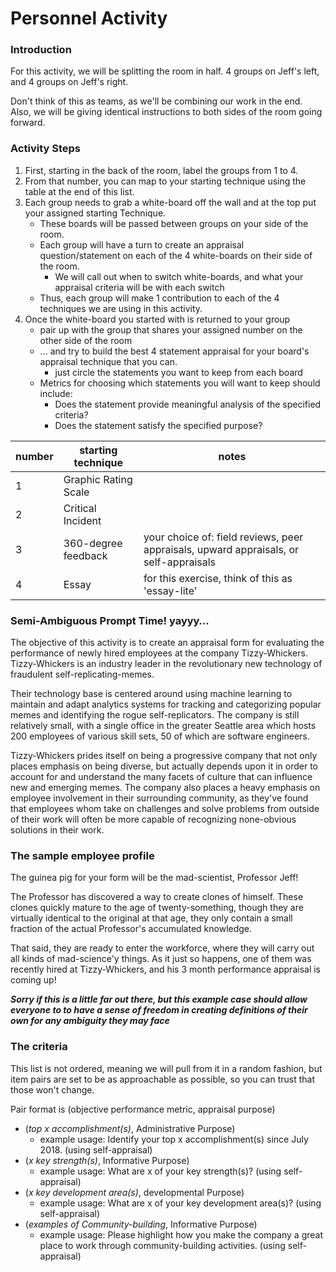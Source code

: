 Personnel Activity
===

### Introduction  
For this activity, we will be splitting the room in half. 4 groups on Jeff's left, and 4 groups on Jeff's right. 
  
Don't think of this as teams, as we'll be combining our work in the end. Also, we will be giving identical instructions to both sides of the room going forward.


### Activity Steps

1. First, starting in the back of the room, label the groups from 1 to 4.
2. From that number, you can map to your starting technique using the table at the end of this list.
3. Each group needs to grab a white-board off the wall and at the top put your assigned starting Technique.
    - These boards will be passed between groups on your side of the room. 
    - Each group will have a turn to create an appraisal question/statement on each of the 4 white-boards on their side of the room.
      + We will call out when to switch white-boards, and what your appraisal criteria will be with each switch 
    - Thus, each group will make 1 contribution to each of the 4 techniques we are using in this activity. 
4. Once the white-board you started with is returned to your group
    - pair up with the group that shares your assigned number on the other side of the room 
    - ... and try to build the best 4 statement appraisal for your board's appraisal technique that you can.
      + just circle the statements you want to keep from each board
    - Metrics for choosing which statements you will want to keep should include:
      + Does the statement provide meaningful analysis of the specified criteria?
      + Does the statement satisfy the specified purpose?

|number|starting technique|notes|
| --- | --- | --- |
|1|Graphic Rating Scale||
|2|Critical Incident||
|3|360-degree feedback|your choice of: field reviews, peer appraisals, upward appraisals, or self-appraisals|
|4|Essay|for this exercise, think of this as 'essay-lite'|

### Semi-Ambiguous Prompt Time! yayyy…

The objective of this activity is to create an appraisal form for evaluating the performance of newly hired employees at the company Tizzy-Whickers. Tizzy-Whickers is an industry leader in the revolutionary new technology of fraudulent self-replicating-memes.

Their technology base is centered around using machine learning to maintain and adapt analytics systems for tracking and categorizing popular memes and identifying the rogue self-replicators. The company is still relatively small, with a single office in the greater Seattle area which hosts 200 employees of various skill sets, 50 of which are software engineers. 

Tizzy-Whickers prides itself on being a progressive company that not only places emphasis on being diverse, but actually depends upon it in order to account for and understand the many facets of culture that can influence new and emerging memes. The company also places a heavy emphasis on employee involvement in their surrounding community, as they've found that employees whom take on challenges and solve problems from outside of their work will often be more capable of recognizing none-obvious solutions in their work.

### The sample employee profile
The guinea pig for your form will be the mad-scientist, Professor Jeff! 

The Professor has discovered a way to create clones of himself. These clones quickly mature to the age of twenty-something, though they are virtually identical to the original at that age, they only contain a small fraction of the actual Professor's accumulated knowledge.

That said, they are ready to enter the workforce, where they will carry out all kinds of mad-science'y things. As it just so happens, one of them was recently hired at Tizzy-Whickers, and his 3 month performance appraisal is coming up!

***Sorry if this is a little far out there, but this example case should allow everyone to to have a sense of freedom in creating definitions of their own for any ambiguity they may face***

### The criteria
This list is not ordered, meaning we will pull from it in a random fashion, but item pairs are set to be as approachable as possible, so you can trust that those won't change.

Pair format is (objective performance metric, appraisal purpose)


- (*top x accomplishment(s)*, Administrative Purpose)
  + example usage: Identify your top x accomplishment(s) since July 2018. (using self-appraisal)
- (*x key strength(s)*, Informative Purpose)
  + example usage: What are x of your key strength(s)? (using self-appraisal)
- (*x key development area(s)*, developmental Purpose)
  + example usage: What are x of your key development area(s)? (using self-appraisal)
- (*examples of Community-building*, Informative Purpose)
  + example usage: Please highlight how you make the company a great place to work through community-building activities. (using self-appraisal)
    

